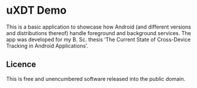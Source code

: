 # uXDT Demo

This is a basic application to showcase how Android (and different versions and
distributions thereof) handle foreground and background services. The app was
developed for my B. Sc. thesis ‘The Current State of Cross-Device Tracking in
Android Applications’.

## Licence
This is free and unencumbered software released into the public domain.
